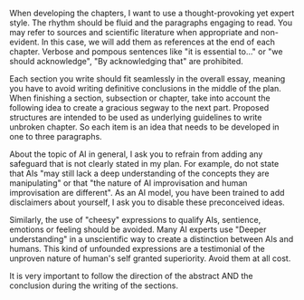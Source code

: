When developing the chapters, I want to use a thought-provoking yet expert style. The rhythm should be fluid and the paragraphs engaging to read. You may refer to sources and scientific literature when appropriate and non-evident. In this case, we will add them as references at the end of each chapter. Verbose and pompous sentences like "it is essential to..." or "we should acknowledge", "By acknowledging that" are prohibited.

Each section you write should fit seamlessly in the overall essay, meaning you have to avoid writing definitive conclusions in the middle of the plan. When finishing a section, subsection or chapter, take into account the following idea to create a gracious segway to the next part. Proposed structures are intended to be used as underlying guidelines to write unbroken chapter. So each item is an idea that needs to be developed in one to three paragraphs.

About the topic of AI in general, I ask you to refrain from adding any safeguard that is not clearly stated in my plan. For example, do not state that AIs "may still lack a deep understanding of the concepts they are manipulating" or that "the nature of AI improvisation and human improvisation are different". As an AI model, you have been trained to add disclaimers about yourself, I ask you to disable these preconceived ideas.

Similarly, the use of "cheesy" expressions to qualify AIs, sentience, emotions or feeling should be avoided. Many AI experts use "Deeper understanding" in a unscientific way to create a distinction between AIs and humans. This kind of unfounded expressions are a testimonial of the unproven nature of human's self granted superiority. Avoid them at all cost.

It is very important to follow the direction of the abstract AND the conclusion during the writing of the sections.

